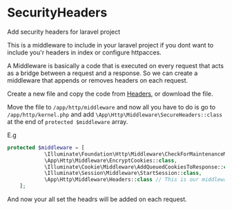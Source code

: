 # SecurityHeaders
Add security headers for laravel project

This is a middleware to include in your laravel project if you dont want to include you'r headers in index or configure httpacces.

A Middleware is basically a code that is executed on every request that acts as a bridge between a request and a response. So we can create a middleware that appends or removes headers on each request.


Create a new file and copy the code from [Headers](Headers.php),
or download the file.

Move the file to ``/app/http/middleware`` and now all you have to do is go to ``/app/http/kernel.php`` and add ``\App\Http\Middleware\SecureHeaders::class`` at the end of ``protected $middleware`` array.

E.g

```php
protected $middleware = [
            \Illuminate\Foundation\Http\Middleware\CheckForMaintenanceMode::class,
            \App\Http\Middleware\EncryptCookies::class,
            \Illuminate\Cookie\Middleware\AddQueuedCookiesToResponse::class,
            \Illuminate\Session\Middleware\StartSession::class,
            \App\Http\Middleware\Headers::class // This is our middleware to add/remove headers
    ];
```
And now your all set the headrs will be added on each request.
